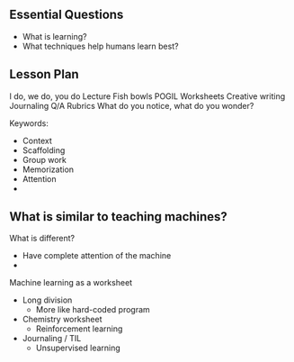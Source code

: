 ## Essential Questions

- What is learning?
- What techniques help humans learn best?

## Lesson Plan

I do, we do, you do
Lecture
Fish bowls
POGIL
Worksheets
Creative writing
Journaling
Q/A
Rubrics
What do you notice, what do you wonder?


Keywords:
- Context
- Scaffolding
- Group work
- Memorization
- Attention
-

What is similar to teaching machines?
- 
What is different?
- Have complete attention of the machine
- 

Machine learning as a worksheet

- Long division
    - More like hard-coded program
- Chemistry worksheet
    - Reinforcement learning
- Journaling / TIL
    - Unsupervised learning

